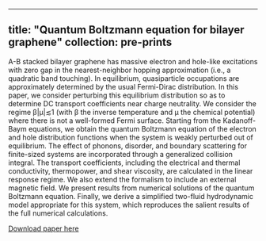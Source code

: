

---
title: "Quantum Boltzmann equation for bilayer graphene"
collection: pre-prints
---

A-B stacked bilayer graphene has massive electron and hole-like excitations with zero gap in the nearest-neighbor hopping approximation (i.e., a quadratic band touching). In equilibrium, quasiparticle occupations are approximately determined by the usual Fermi-Dirac distribution. In this paper, we consider perturbing this equilibrium distribution so as to determine DC transport coefficients near charge neutrality. We consider the regime β|μ|≲1 (with β the inverse temperature and μ the chemical potential) where there is not a well-formed Fermi surface. Starting from the Kadanoff-Baym equations, we obtain the quantum Boltzmann equation of the electron and hole distribution functions when the system is weakly perturbed out of equilibrium. The effect of phonons, disorder, and boundary scattering for finite-sized systems are incorporated through a generalized collision integral. The transport coefficients, including the electrical and thermal conductivity, thermopower, and shear viscosity, are calculated in the linear response regime. We also extend the formalism to include an external magnetic field. We present results from numerical solutions of the quantum Boltzmann equation. Finally, we derive a simplified two-fluid hydrodynamic model appropriate for this system, which reproduces the salient results of the full numerical calculations. 

[Download paper here](https://arxiv.org/abs/1901.07039)
